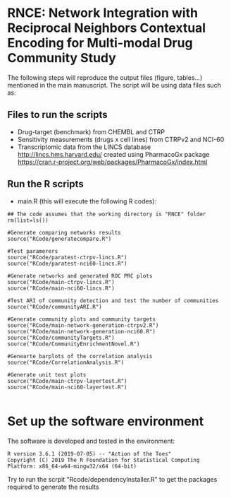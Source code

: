 # RNCE: Network Integration with Reciprocal Neighbors Contextual Encoding for Multi-modal Drug Community Study


The following steps will reproduce the output files (figure, tables...) mentioned in the main manuscript.
The script will be using data files such as:

## Files to run the scripts 

- Drug-target (benchmark) from CHEMBL and CTRP
- Sensitivity measurements (drugs x cell lines) from CTRPv2 and NCI-60
- Transcriptomic data from the LINCS database http://lincs.hms.harvard.edu/ created using PharmacoGx package https://cran.r-project.org/web/packages/PharmacoGx/index.html

## Run the R scripts 

* main.R 
(this will execute the following R codes):

```
## The code assumes that the working directory is "RNCE" folder
rm(list=ls())

#Generate comparing networks results
source("RCode/generatecompare.R")

#Test paramerers
source("RCode/paratest-ctrpv-lincs.R")
source("RCode/paratest-nci60-lincs.R")

#Generate networks and generated ROC PRC plots
source("RCode/main-ctrpv-lincs.R")
source("RCode/main-nci60-lincs.R")

#Test ARI of community detection and test the number of communities
source("RCode/communityARI.R")

#Generate community plots and community targets
source("RCode/main-network-generation-ctrpv2.R")
source("RCode/main-network-generation-nci60.R")
source("RCode/communityTargets.R")
source("RCode/CommunityEnrichmentNovel.R")

#Genearte barplots of the correlation analysis
source("RCode/CorrelationAnalysis.R")

#Generate unit test plots
source("RCode/main-ctrpv-layertest.R")
source("RCode/main-nci60-layertest.R")


```

# Set up the software environment
The software is developed and tested in the environment:
```
R version 3.6.1 (2019-07-05) -- "Action of the Toes"
Copyright (C) 2019 The R Foundation for Statistical Computing
Platform: x86_64-w64-mingw32/x64 (64-bit)
```

Try to run the scrpit "Rcode/dependencyInstaller.R" to get the packages required to generate the results

